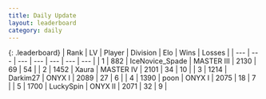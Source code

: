 ```yaml
---
title: Daily Update
layout: leaderboard
category: daily
---
```


{: .leaderboard}
| Rank | LV | Player | Division | Elo | Wins | Losses |
| --- | --- | --- | --- | --- | --- | --- |
| <span data-change="70">1</span> | 882 | <span title="ID: 597289">IceNovice_Spade</span> | MASTER III | <span data-change="287">2130</span> | <span data-change="46">69</span> | <span data-change="18">54</span> |
| <span data-change="5">2</span> | 1452 | <span title="ID: 200908">Xaura</span> | MASTER IV | <span data-change="78">2101</span> | <span data-change="13">34</span> | <span data-change="3">10</span> |
| <span data-change="28">3</span> | 1214 | <span title="ID: 694036">Darkim27</span> | ONYX I | <span data-change="168">2089</span> | <span data-change="15">27</span> | <span data-change="1">6</span> |
| <span data-change="8">4</span> | 1390 | <span title="ID: 540690">poon</span> | ONYX I | <span data-change="77">2075</span> | <span data-change="10">18</span> | <span data-change="4">7</span> |
| <span data-change="-4">5</span> | 1700 | <span title="ID: 498412">LuckySpin</span> | ONYX II | <span data-change="0">2071</span> | <span data-change="0">32</span> | <span data-change="0">9</span> |